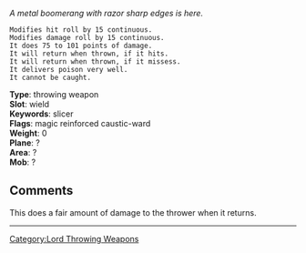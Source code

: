 *A metal boomerang with razor sharp edges is here.*

`Modifies hit roll by 15 continuous.`  
`Modifies damage roll by 15 continuous.`  
`It does 75 to 101 points of damage.`  
`It will return when thrown, if it hits.`  
`It will return when thrown, if it missess.`  
`It delivers poison very well.`  
`It cannot be caught.`

**Type**: throwing weapon  
**Slot**: wield  
**Keywords**: slicer  
**Flags**: magic reinforced caustic-ward  
**Weight**: 0  
**Plane**: ?  
**Area**: ?  
**Mob**: ?

## Comments

This does a fair amount of damage to the thrower when it returns.

------------------------------------------------------------------------

[Category:Lord Throwing
Weapons](Category:Lord_Throwing_Weapons "wikilink")
